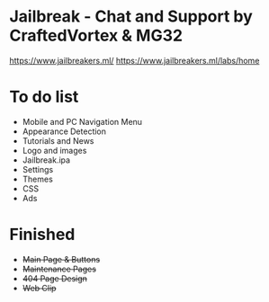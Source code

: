 # Jailbreak - Chat and Support by CraftedVortex & MG32
https://www.jailbreakers.ml/
https://www.jailbreakers.ml/labs/home

# To do list
- Mobile and PC Navigation Menu
- Appearance Detection
- Tutorials and News
- Logo and images
- Jailbreak.ipa
- Settings
- Themes
- CSS
- Ads


# Finished
- ~~Main Page & Buttons~~
- ~~Maintenance Pages~~
- ~~404 Page Design~~
- ~~Web Clip~~
